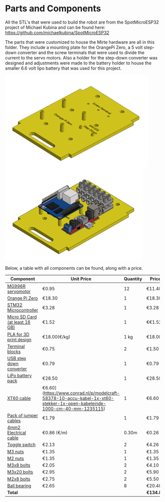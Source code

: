 # Parts and Components

All the STL's that were used to build the robot are from the SpotMicroESP32 project of Michael Kubina and can be found here:
https://github.com/michaelkubina/SpotMicroESP32

The parts that were customized to house the Mirte hardware are all in this folder. They include a mounting plate for the OrangePi Zero, a 5 volt step-down converter and the screw terminals that were used to divide the current to the servo motors. Also a holder for the step-down converter was designed and adjustments were made to the battery holder to house the smaller 6.6 volt lipo battery that was used for this project.  

<img src="Docs/CircuitBoardB&Y.PNG" height="300"/><img src="Docs/CircuitBoardB&Y_Components.PNG"  height = "300"/>

Below, a table with all components can be found, along with a price. 

<a test="https://nl.wikipedia.org/wiki/Euroteken"></a>

| **Component** | **Unit Price** | **Quantity** | **Price** | 
| --- | --- | --- | --- |
| [MG996R servomotor](https://nl.aliexpress.com/item/1005002401494033.html?gatewayAdapt=glo2nld&_randl_currency=EUR&_randl_shipto=NL&src=google&src=google&albch=shopping&acnt=494-037-6276&slnk=&plac=&mtctp=&albbt=Google_7_shopping&albagn=888888&isSmbAutoCall=false&needSmbHouyi=false&albcp=6459980570&albag=76980386066&trgt=539263010115&crea=nl1005002401494033&netw=u&device=c&albpg=539263010115&albpd=nl1005002401494033&gclid=CjwKCAiA24SPBhB0EiwAjBgkhtZn1nGwebyr0YrxPG9MMPrCdABAa8YDOLLJ6hoeDrqgQRhS2R0M6hoC9wgQAvD_BwE&gclsrc=aw.ds&aff_fcid=3b851b9753ad48349a96ad4f84588ec5-1642165276964-00391-UneMJZVf&aff_fsk=UneMJZVf&aff_platform=aaf&sk=UneMJZVf&aff_trace_key=3b851b9753ad48349a96ad4f84588ec5-1642165276964-00391-UneMJZVf&terminal_id=ef4a460e5edf4aaebe4ec8a29cc925d7) | €0.95 | 12 | €11.40 |
| [Orange Pi Zero](https://nl.aliexpress.com/item/1005002918902225.html?gatewayAdapt=glo2nld&_randl_currency=EUR&_randl_shipto=NL&src=google&aff_fcid=4ba3e075c05747568311128695b6a972-1642165496735-00013-UneMJZVf&aff_fsk=UneMJZVf&aff_platform=aaf&sk=UneMJZVf&aff_trace_key=4ba3e075c05747568311128695b6a972-1642165496735-00013-UneMJZVf&terminal_id=ef4a460e5edf4aaebe4ec8a29cc925d7) | €18.30 | 1 | €18.30 |
| [STM32 Microcontroller](https://nl.aliexpress.com/item/1005002721621360.html?gatewayAdapt=glo2nld&_randl_currency=EUR&_randl_shipto=NL&src=google&src=google&albch=shopping&acnt=494-037-6276&slnk=&plac=&mtctp=&albbt=Google_7_shopping&albagn=888888&isSmbAutoCall=false&needSmbHouyi=false&albcp=12556492032&albag=121061693882&trgt=1284054470089&crea=nl1005002721621360&netw=u&device=c&albpg=1284054470089&albpd=nl1005002721621360&gclid=CjwKCAiA24SPBhB0EiwAjBgkhvnzVnNYzRQXN9Bvs2YEji48udlsXwkAvSa_gaiCFRj4LWFSFVXkWRoC04IQAvD_BwE&gclsrc=aw.ds&aff_fcid=39d7015f80ba43c9bd768ea85c624c64-1642165518538-05320-UneMJZVf&aff_fsk=UneMJZVf&aff_platform=aaf&sk=UneMJZVf&aff_trace_key=39d7015f80ba43c9bd768ea85c624c64-1642165518538-05320-UneMJZVf&terminal_id=ef4a460e5edf4aaebe4ec8a29cc925d7) | €3.28 | 1 | €3.28 |
| [Micro SD Card (at least 16 GB)](https://nl.aliexpress.com/item/1005003698975403.html?spm=a2g0o.productlist.0.0.6f541b94OASxMJ&algo_pvid=64a5f68a-2f6c-43f3-8a00-85057e662b90&algo_exp_id=64a5f68a-2f6c-43f3-8a00-85057e662b90-39&pdp_ext_f=%7B%22sku_id%22%3A%2212000026851524250%22%7D&pdp_pi=-1%3B1.51%3B-1%3B-1%40salePrice%3BEUR%3Bsearch-mainSearch)| €1.52 | 1 | €€1.52 |
| [PLA for 3D print design](https://www.amazon.nl/filament-printers-stiften-diameter-kleur/dp/B08D79V39W/ref=asc_df_B08D79V39W/?tag=nlshogostdde-21&linkCode=df0&hvadid=494682720391&hvpos=&hvnetw=g&hvrand=10683311177016466710&hvpone=&hvptwo=&hvqmt=&hvdev=c&hvdvcmdl=&hvlocint=&hvlocphy=9102681&hvtargid=pla-1228066336783&psc=1) | €18.00(€/kg) | 1 kg | €18.00 |
| [Terminal blocks](https://www.amazon.nl/Fixpoint-77008-kroonluchter-mm²-transparant/dp/B000V8GR9O/ref=asc_df_B000V8GR9O/?tag=nlshogostdde-21&linkCode=df0&hvadid=430516654065&hvpos=&hvnetw=g&hvrand=7825961289045030379&hvpone=&hvptwo=&hvqmt=&hvdev=c&hvdvcmdl=&hvlocint=&hvlocphy=9102681&hvtargid=pla-563290875765&psc=1) | €0.75 | 2 | €1.50 |
| [USB step down converter](https://nl.aliexpress.com/item/4001333967589.html?spm=a2g0o.productlist.0.0.5c1e768edVk81I&algo_pvid=1c34160a-47b6-40a6-993f-5e1f6ad4af4c&algo_exp_id=1c34160a-47b6-40a6-993f-5e1f6ad4af4c-8&pdp_ext_f=%7B%22sku_id%22%3A%2210000015725504190%22%7D&pdp_pi=-1%3B1.01%3B-1%3BEUR+1.03%40salePrice%3BEUR%3Bsearch-mainSearch) | €0.79 | 1 | €0.79 |
| [LiPo battery pack](https://www.conrad.nl/p/hacker-life-accupack-66-v-2100-mah-aantal-cellen-2-30-c-softcase-xt60-2178343) | €28.50 | 1 | €28.50 |
| [XT60 cable]() | €6.60](https://www.conrad.nl/p/modelcraft-58378-10-accu-kabel-1x-xt60-stekker-1x-open-kabeleinde-1000-cm-40-mm-1235115) | 1 | €6.60 |
| [Pack of jumper cables](https://www.otronic.nl/a-60558956/draden-en-kabels/dupont-jumper-kabels-40-stuks-male-female-10cm-draadbruggen-voor-breadboard/?gclid=CjwKCAiA24SPBhB0EiwAjBgkhs34E6plQEu0S3aOKrqz6WE9zx5ikIWMsC2dBW09zjhE_Ow84x3tfxoCqbUQAvD_BwE) | €1.79 | 1 | €1.79 |
| [4mm2 Electrical cable](https://www.elektramat.nl/aansluitdraad-4-mm-zwart-per-meter/?channable=0141ac69640036313037393694&utm_source=google-surfaces&utm_medium=organic&gclid=CjwKCAiA24SPBhB0EiwAjBgkhrjp0bcmZ-KZkcf-ek8s6mUlvqz808ktepDndP6SzPL20EEk9E3vZxoC7pkQAvD_BwE) | €0.86 (€/m) | 0.30m | €0.26 |
| [Toggle switch](https://www.amazon.nl/PEREL-8013AC-tuimelschakelaar-verticaal-aan-één/dp/B01E03NGLC/ref=sr_1_64?__mk_nl_NL=ÅMÅŽÕÑ&keywords=tuimelschakelaar&qid=1642166485&sr=8-64) | €2.13 | 2 | €4.26 |
| [M3 nuts](https://www.toolstation.nl/zeskantmoer/p20200) | €1.35 | 1 | €1.35 |
| [M2 nuts](https://www.toolstation.nl/zeskantmoer/p20199) | €1.35 | 1 | €1.35 |
| [M3x8 bolts]() | €2.05 | 2 | €4.10 |
| [M3x20 bolts]() | €2.95 | 2 | €5.90 |
| [M2x8 bolts]() | €2.75 | 2 | €5.50 |
| [Ball bearing]() | €2.65 | 8 | €20.48 |
| **Total** | | | **€134.88** | 

